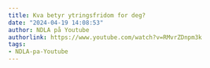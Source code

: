 ```yaml
---
title: Kva betyr ytringsfridom for deg?
date: "2024-04-19 14:08:53"
author: NDLA på Youtube
authorlink: https://www.youtube.com/watch?v=RMvrZDnpm3k
tags:
- NDLA-pa-Youtube
---
```

